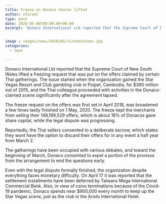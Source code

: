 ```yaml
---
title: Freeze on Donaco shares lifted
author: xforeal 
type: post
date: 2020-05-08T00:00:00+00:00
excerpt: 'Donaco International Ltd reported that the Supreme Court of New South Wales lifted a freezing request that was put on the offers claimed by certain Thai parties '


image : images/news/2020/05/slotmachines.jpg
categories:
  - news

---
```

Donaco International Ltd reported that the Supreme Court of New South Wales lifted a freezing request that was put on the offers claimed by certain Thai gatherings. The issue started when the organization gained the Star Vegas Resort and Club gambling club in Poipet, Cambodia, for $360 million out of 2015, and the Thai colleague proceeded with activities in the Donaco-claimed scene significantly after the agreement lapsed. 

The freeze request on the offers was first set in April 2018, was broadened a few times lastly finished on 1 May, 2020. The freeze kept the merchants from selling their 148,199,529 offers, which is about 18&percnt; of Donacos gave share capital, while the legal dispute was progressing. 

Reportedly, the Thai sellers consented to a deliberate escrow, which states they wont have the option to discard their offers for in any event a half year from March 2. 

The gatherings have been occupied with various debates, and toward the beginning of March, Donaco consented to expel a portion of the provisos from the arrangement to end the questions early. 

Even with the legal dispute formally finished, the organization despite everything faces monetary difficulty. On April 17 it was reported that the settlement installments have been deferred by Taiwans Mega International Commercial Bank. Also, in view of csino terminations because of the Covid-19 pandemic, Donaco spends near $900,000 every month to keep up the Star Vegas scene, just as the club in the Aristo International Hotel.